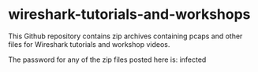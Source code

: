 # wireshark-tutorials-and-workshops

This Github repository contains zip archives containing pcaps and other files for Wireshark tutorials and workshop videos.

The password for any of the zip files posted here is: infected
